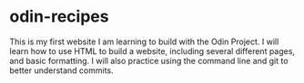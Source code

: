 # odin-recipes
This is my first website I am learning to build with the Odin Project. I will learn how to use HTML to build a website, including several different pages, and basic formatting. I will also practice using the command line and git to better understand commits.
